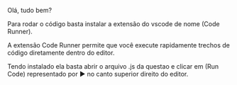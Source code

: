 Olá, tudo bem?

Para rodar o código basta instalar a extensão do vscode de nome (Code Runner).

A extensão Code Runner permite que você execute rapidamente trechos de código diretamente dentro do editor.

Tendo instalado ela basta abrir o arquivo .js da questao e clicar em (Run Code) representado por ▶ no canto superior direito do editor.